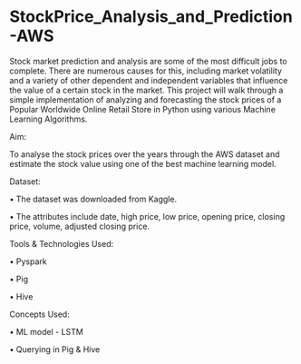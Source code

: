 # StockPrice_Analysis_and_Prediction-AWS

Stock market prediction and analysis are some of the most difficult jobs to complete. There are numerous causes for this, including market volatility and a variety of other dependent and independent variables that influence the value of a certain stock in the market. This project will walk through a simple implementation of analyzing and forecasting the stock prices of a Popular Worldwide Online Retail Store in Python using various Machine Learning Algorithms.

Aim:

To analyse the stock prices over the years through the AWS dataset and estimate the stock value using one of the best machine learning model.


Dataset:

•	The dataset was downloaded from Kaggle.

•	The attributes include date, high price, low price, opening price, closing price, volume, adjusted closing price. 


Tools & Technologies Used:

•	Pyspark

•	Pig

•	Hive


Concepts Used:

•	ML model - LSTM

•	Querying in Pig & Hive

